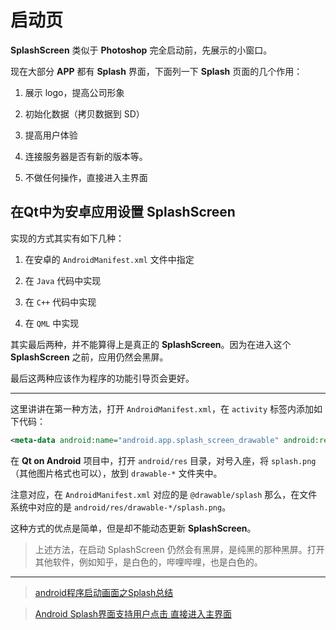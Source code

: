 # 启动页

**SplashScreen** 类似于 **Photoshop** 完全启动前，先展示的小窗口。

现在大部分 **APP** 都有 **Splash** 界面，下面列一下 **Splash** 页面的几个作用：

1. 展示 logo，提高公司形象

2. 初始化数据（拷贝数据到 SD）

3. 提高用户体验 

4. 连接服务器是否有新的版本等。

5. 不做任何操作，直接进入主界面

## 在Qt中为安卓应用设置 SplashScreen

实现的方式其实有如下几种：

1. 在安卓的 `AndroidManifest.xml` 文件中指定

2. 在 `Java` 代码中实现

3. 在 `C++` 代码中实现

4. 在 `QML` 中实现

其实最后两种，并不能算得上是真正的 **SplashScreen**。因为在进入这个 **SplashScreen** 之前，应用仍然会黑屏。

最后这两种应该作为程序的功能引导页会更好。

---

这里讲讲在第一种方法，打开 `AndroidManifest.xml`，在 `activity` 标签内添加如下代码：

```xml
<meta-data android:name="android.app.splash_screen_drawable" android:resource="@drawable/splash"/>
```

在 **Qt on Android** 项目中，打开 `android/res` 目录，对号入座，将 `splash.png` （其他图片格式也可以），放到 `drawable-*` 文件夹中。

注意对应，在 `AndroidManifest.xml` 对应的是 `@drawable/splash` 那么，在文件系统中对应的是 `android/res/drawable-*/splash.png`。

这种方式的优点是简单，但是却不能动态更新 **SplashScreen**。

> 上述方法，在启动 SplashScreen 仍然会有黑屏，是纯黑的那种黑屏。打开其他软件，例如知乎，是白色的，哔哩哔哩，也是白色的。

---

> [android程序启动画面之Splash总结](http://www.oschina.net/question/54100_34020)

> [Android Splash界面支持用户点击 直接进入主界面](http://blog.csdn.net/lmj623565791/article/details/23613403)
